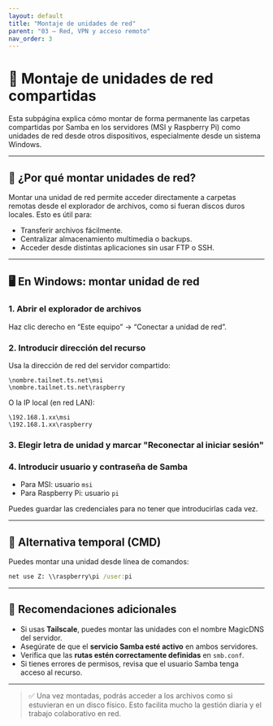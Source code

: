 ```yaml
---
layout: default
title: "Montaje de unidades de red"
parent: "03 – Red, VPN y acceso remoto"
nav_order: 3
---
```


# 📁 Montaje de unidades de red compartidas

Esta subpágina explica cómo montar de forma permanente las carpetas compartidas por Samba en los servidores (MSI y Raspberry Pi) como unidades de red desde otros dispositivos, especialmente desde un sistema Windows.

---

## 🧠 ¿Por qué montar unidades de red?

Montar una unidad de red permite acceder directamente a carpetas remotas desde el explorador de archivos, como si fueran discos duros locales. Esto es útil para:

- Transferir archivos fácilmente.
- Centralizar almacenamiento multimedia o backups.
- Acceder desde distintas aplicaciones sin usar FTP o SSH.

---

## 🖥️ En Windows: montar unidad de red

### 1. Abrir el explorador de archivos

Haz clic derecho en “Este equipo” → “Conectar a unidad de red”.

### 2. Introducir dirección del recurso

Usa la dirección de red del servidor compartido:

```plaintext
\nombre.tailnet.ts.net\msi
\nombre.tailnet.ts.net\raspberry
```

O la IP local (en red LAN):

```plaintext
\192.168.1.xx\msi
\192.168.1.xx\raspberry
```

### 3. Elegir letra de unidad y marcar "Reconectar al iniciar sesión"

### 4. Introducir usuario y contraseña de Samba

- Para MSI: usuario `msi`
- Para Raspberry Pi: usuario `pi`

Puedes guardar las credenciales para no tener que introducirlas cada vez.

---

## 🧪 Alternativa temporal (CMD)

Puedes montar una unidad desde línea de comandos:

```cmd
net use Z: \\raspberry\pi /user:pi
```

---

## 🧰 Recomendaciones adicionales

- Si usas **Tailscale**, puedes montar las unidades con el nombre MagicDNS del servidor.
- Asegúrate de que el **servicio Samba esté activo** en ambos servidores.
- Verifica que las **rutas estén correctamente definidas** en `smb.conf`.
- Si tienes errores de permisos, revisa que el usuario Samba tenga acceso al recurso.

---

> ✅ Una vez montadas, podrás acceder a los archivos como si estuvieran en un disco físico. Esto facilita mucho la gestión diaria y el trabajo colaborativo en red.
